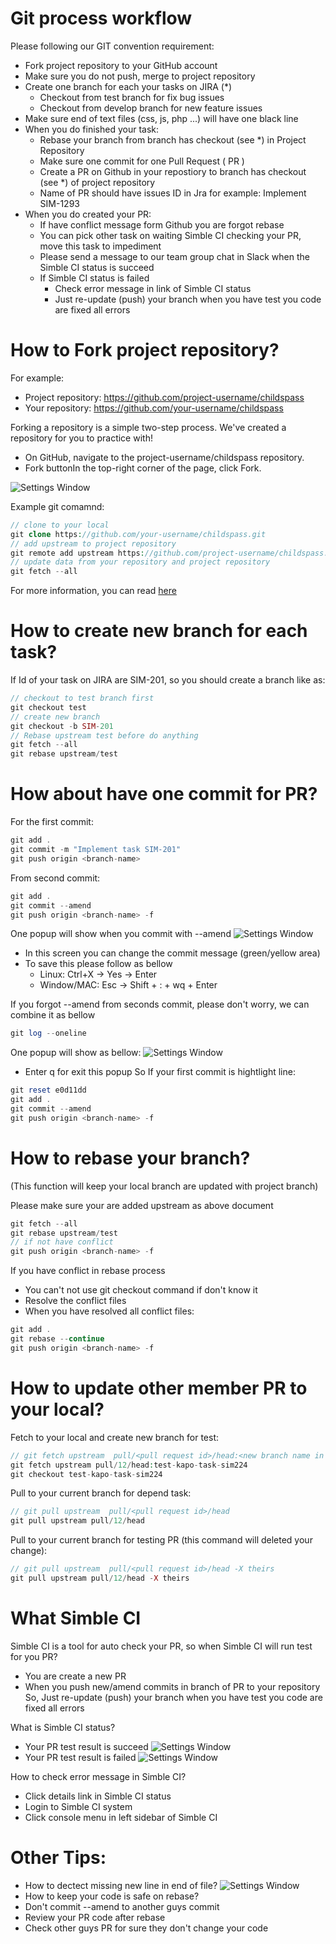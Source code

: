 Git process workflow
=====================

Please following our GIT convention requirement:

- Fork project repository to your GitHub account
- Make sure you do not push, merge to project repository
- Create one branch for each your tasks on JIRA (*)
  - Checkout from test branch for fix bug issues
  - Checkout from develop branch for new feature issues
- Make sure end of text files (css, js, php ...) will have one black line
- When you do finished your task:
  - Rebase your branch from branch has checkout (see *) in Project Repository
  - Make sure one commit for one Pull Request ( PR )
  - Create a PR on Github in your repostiory to branch has checkout (see *) of project repository
  - Name of PR should have issues ID in Jra
    for example: Implement SIM-1293
- When you do created your PR:
  - If have conflict message form Github you are forgot rebase
  - You can pick other task on waiting Simble CI checking your PR, move this task to impediment
  - Please send a message to our team group chat in Slack when the Simble CI status is succeed
  - If Simble CI status is failed
    - Check error message in link of Simble CI status
    - Just re-update (push) your branch when you have test you code are fixed all errors

How to Fork project repository?
=====================
For example: 
  - Project repository: https://github.com/project-username/childspass
  - Your repository: https://github.com/your-username/childspass
  
Forking a repository is a simple two-step process. We've created a repository for you to practice with!
- On GitHub, navigate to the project-username/childspass repository.
- Fork buttonIn the top-right corner of the page, click Fork.

![Settings Window](https://raw.github.com/vantienvnn/php-team-workflow/master/images/fork.PNG)

Example git comamnd:

```php
// clone to your local
git clone https://github.com/your-username/childspass.git
// add upstream to project repository
git remote add upstream https://github.com/project-username/childspass.git
// update data from your repository and project repository
git fetch --all
```

For more information, you can read [here](https://help.github.com/articles/fork-a-repo/)

How to create new branch for each task?
=====================
If Id of your task on JIRA are SIM-201, so you should create a branch like as:
```php
// checkout to test branch first
git checkout test
// create new branch
git checkout -b SIM-201
// Rebase upstream test before do anything
git fetch --all
git rebase upstream/test
```

How about have one commit for PR?
=====================
For the first commit:
```php
git add .
git commit -m "Implement task SIM-201"
git push origin <branch-name>
```
From second commit:
```php
git add .
git commit --amend
git push origin <branch-name> -f
```
One popup will show when you commit with --amend
![Settings Window](https://raw.github.com/vantienvnn/php-team-workflow/master/images/commit_amend.PNG)
- In this screen you can change the commit message (green/yellow area)
- To save this please follow as bellow
  - Linux: Ctrl+X -> Yes -> Enter
  - Window/MAC: Esc -> Shift + : + wq + Enter

If you forgot --amend from seconds commit, please don't worry, we can combine it as bellow
```php
git log --oneline
```
One popup will show as bellow:
![Settings Window](https://raw.github.com/vantienvnn/php-team-workflow/master/images/commit_log.PNG)
- Enter q for exit this popup
So If your first commit is hightlight line:
```php
git reset e0d11dd
git add .
git commit --amend
git push origin <branch-name> -f
```

How to rebase your branch?
=====================
(This function will keep your local branch are updated with project branch)

Please make sure your are added upstream as above document
```php
git fetch --all
git rebase upstream/test
// if not have conflict
git push origin <branch-name> -f
```
If you have conflict in rebase process
- You can't not use git checkout command if don't know it
- Resolve the conflict files
- When you have resolved all conflict files:
```php
git add .
git rebase --continue
git push origin <branch-name> -f
```
  
How to update other member PR to your local?
=====================
Fetch to your local and create new branch for test:
```php
// git fetch upstream  pull/<pull request id>/head:<new branch name in your local>
git fetch upstream pull/12/head:test-kapo-task-sim224
git checkout test-kapo-task-sim224
```
Pull to your current branch for depend task:
```php
// git pull upstream  pull/<pull request id>/head
git pull upstream pull/12/head
```

Pull to your current branch for testing PR (this command will deleted your change):
```php
// git pull upstream  pull/<pull request id>/head -X theirs
git pull upstream pull/12/head -X theirs
```

What Simble CI
=====================
Simble CI is a tool for auto check your PR, so when Simble CI will run test for you PR?
- You are create a new PR
- When you push new/amend commits in branch of PR to your repository
  So, Just re-update (push) your branch when you have test you code are fixed all errors

What is Simble CI status?
- Your PR test result is succeed
 ![Settings Window](https://raw.github.com/vantienvnn/php-team-workflow/master/images/simble-ci-ok.PNG)
- Your PR test result is failed
 ![Settings Window](https://raw.github.com/vantienvnn/php-team-workflow/master/images/simble-ci-fail.PNG)

How to check error message in Simble CI?
- Click details link in Simble CI status
- Login to Simble CI system
- Click console menu in left sidebar of Simble CI

Other Tips:
=====================
- How to dectect missing new line in end of file?
 ![Settings Window](https://raw.github.com/vantienvnn/php-team-workflow/master/images/missing_newline.PNG)
- How to keep your code is safe on rebase?
 - Don't commit --amend to another guys commit
 - Review your PR code after rebase
 - Check other guys PR for sure they don't change your code
